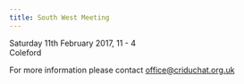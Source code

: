 ```yaml
---
title: South West Meeting
---
```


Saturday 11th February 2017, 11 - 4
<br>Coleford

For more information please contact office@criduchat.org.uk&nbsp;